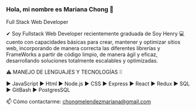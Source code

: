 ### Hola, mi nombre es Mariana Chong 👋

Full Stack Web Developer

✔ Soy Fullstack Web Developer recientemente graduada de Soy Henry 💻 cuento con capacidades básicas para crear, mantener y optimizar sitios web, incorporando de manera correcta las diferentes librerías y FrameWorks a partir de código limpio, de manera ágil y eficaz, desarrollando soluciones totalmente escalables y optimizadas.

 ⚠ MANEJO DE LENGUAJES Y TECNOLOGÍAS ❕❕

► JavaScript ► Html ► Node.js ► CSS ► Express ► React ► Redux ► SQL ► GitBash ► PostgresSQL


📫 Cómo contactarme: chongmelendezmariana@gmail.com

